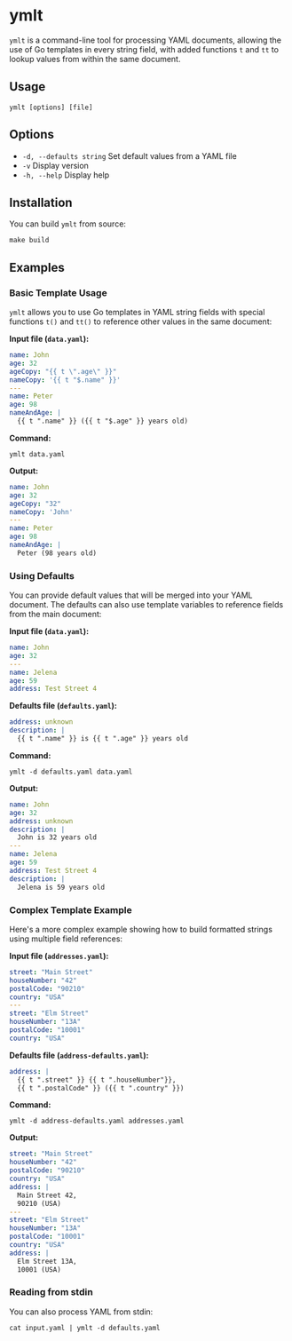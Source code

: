 # ymlt

`ymlt` is a command-line tool for processing YAML documents, allowing the use of Go templates in every string field, with added functions `t` and `tt` to lookup values from within the same document.

## Usage

```shell
ymlt [options] [file]
```

## Options

- `-d, --defaults string`  Set default values from a YAML file
- `-v` Display version
- `-h, --help` Display help

## Installation

You can build `ymlt` from source:

```shell
make build
```

## Examples

### Basic Template Usage

`ymlt` allows you to use Go templates in YAML string fields with special functions `t()` and `tt()` to reference other values in the same document:

**Input file (`data.yaml`):**
```yaml
name: John
age: 32
ageCopy: "{{ t \".age\" }}"
nameCopy: '{{ t "$.name" }}'
---
name: Peter
age: 98
nameAndAge: |
  {{ t ".name" }} ({{ t "$.age" }} years old)
```

**Command:**
```shell
ymlt data.yaml
```

**Output:**
```yaml
name: John
age: 32
ageCopy: "32"
nameCopy: 'John'
---
name: Peter
age: 98
nameAndAge: |
  Peter (98 years old)
```

### Using Defaults

You can provide default values that will be merged into your YAML document. The defaults can also use template variables to reference fields from the main document:

**Input file (`data.yaml`):**
```yaml
name: John
age: 32
---
name: Jelena
age: 59
address: Test Street 4
```

**Defaults file (`defaults.yaml`):**
```yaml
address: unknown
description: |
  {{ t ".name" }} is {{ t ".age" }} years old
```

**Command:**
```shell
ymlt -d defaults.yaml data.yaml
```

**Output:**
```yaml
name: John
age: 32
address: unknown
description: |
  John is 32 years old
---
name: Jelena
age: 59
address: Test Street 4
description: |
  Jelena is 59 years old
```

### Complex Template Example

Here's a more complex example showing how to build formatted strings using multiple field references:

**Input file (`addresses.yaml`):**
```yaml
street: "Main Street"
houseNumber: "42"
postalCode: "90210"
country: "USA"
---
street: "Elm Street"
houseNumber: "13A"
postalCode: "10001"
country: "USA"
```

**Defaults file (`address-defaults.yaml`):**
```yaml
address: |
  {{ t ".street" }} {{ t ".houseNumber"}},
  {{ t ".postalCode" }} ({{ t ".country" }})
```

**Command:**
```shell
ymlt -d address-defaults.yaml addresses.yaml
```

**Output:**
```yaml
street: "Main Street"
houseNumber: "42"
postalCode: "90210"
country: "USA"
address: |
  Main Street 42,
  90210 (USA)
---
street: "Elm Street"
houseNumber: "13A"
postalCode: "10001"
country: "USA"
address: |
  Elm Street 13A,
  10001 (USA)
```

### Reading from stdin

You can also process YAML from stdin:

```shell
cat input.yaml | ymlt -d defaults.yaml
```

